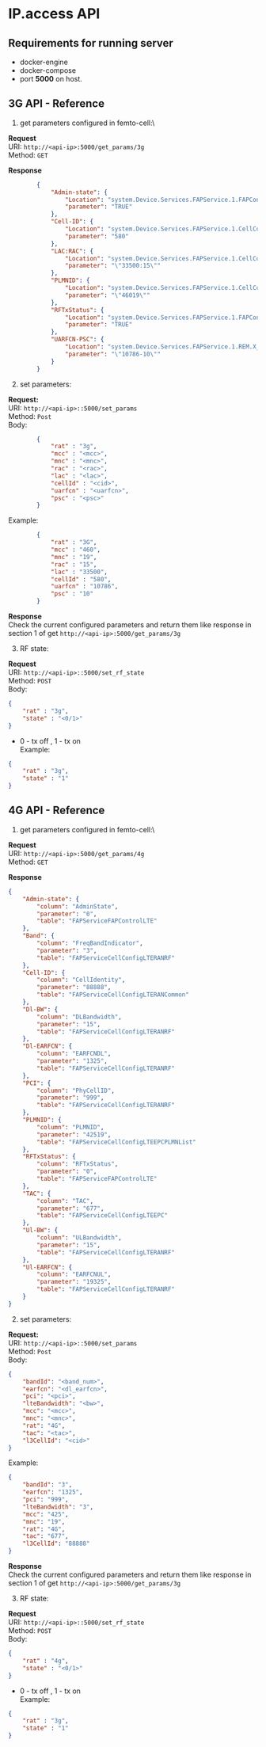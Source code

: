 # IP.access API
## Requirements for running server
* docker-engine
* docker-compose
* port **5000** on host.

## 3G API - Reference
1. get parameters configured in femto-cell:\

**Request**\
URI: `http://<api-ip>:5000/get_params/3g` \
Method: `GET`

**Response**
```json
        {
            "Admin-state": {
                "Location": "system.Device.Services.FAPService.1.FAPControl.UMTS.AdminState",
                "parameter": "TRUE"
            },
            "Cell-ID": {
                "Location": "system.Device.Services.FAPService.1.CellConfig.UMTS.RAN.CellID",
                "parameter": "580"
            },
            "LAC:RAC": {
                "Location": "system.Device.Services.FAPService.1.CellConfig.UMTS.CN.LACRAC",
                "parameter": "\"33500:15\""
            },
            "PLMNID": {
                "Location": "system.Device.Services.FAPService.1.CellConfig.UMTS.CN.PLMNID",
                "parameter": "\"46019\""
            },
            "RFTxStatus": {
                "Location": "system.Device.Services.FAPService.1.FAPControl.UMTS.RFTxStatus",
                "parameter": "TRUE"
            },
            "UARFCN-PSC": {
                "Location": "system.Device.Services.FAPService.1.REM.X_000295_RFParamsCandidateList",
                "parameter": "\"10786-10\""
            }
        }
```

2. set parameters:

**Request:**\
URI: `http://<api-ip>::5000/set_params`\
Method: `Post`\
Body:
```json
        {
            "rat" : "3g",
            "mcc" : "<mcc>",
            "mnc" : "<mnc>",
            "rac" : "<rac>",
            "lac" : "<lac>",
            "cellId" : "<cid>",
            "uarfcn" : "<uarfcn>",
            "psc" : "<psc>"
        }
```
Example: 
```json
        {
            "rat" : "3G",
            "mcc" : "460",
            "mnc" : "19",
            "rac" : "15",
            "lac" : "33500",
            "cellId" : "580",
            "uarfcn" : "10786",
            "psc" : "10"
        }
```

**Response**\
Check the current configured parameters and return them like response in section 1 of get `http://<api-ip>:5000/get_params/3g`

3. RF state:

**Request**\
URI: `http://<api-ip>::5000/set_rf_state`\
Method: `POST`\
Body:
```json
{
	"rat" : "3g",
	"state" : "<0/1>"
}
```
* 0 - tx off , 1 - tx on\
Example:
```json
{
	"rat" : "3g",
	"state" : "1"
}
```


## 4G API - Reference
1. get parameters configured in femto-cell:\

**Request**\
URI: `http://<api-ip>:5000/get_params/4g` \
Method: `GET`

**Response**
```json
{
    "Admin-state": {
        "column": "AdminState",
        "parameter": "0",
        "table": "FAPServiceFAPControlLTE"
    },
    "Band": {
        "column": "FreqBandIndicator",
        "parameter": "3",
        "table": "FAPServiceCellConfigLTERANRF"
    },
    "Cell-ID": {
        "column": "CellIdentity",
        "parameter": "88888",
        "table": "FAPServiceCellConfigLTERANCommon"
    },
    "Dl-BW": {
        "column": "DLBandwidth",
        "parameter": "15",
        "table": "FAPServiceCellConfigLTERANRF"
    },
    "Dl-EARFCN": {
        "column": "EARFCNDL",
        "parameter": "1325",
        "table": "FAPServiceCellConfigLTERANRF"
    },
    "PCI": {
        "column": "PhyCellID",
        "parameter": "999",
        "table": "FAPServiceCellConfigLTERANRF"
    },
    "PLMNID": {
        "column": "PLMNID",
        "parameter": "42519",
        "table": "FAPServiceCellConfigLTEEPCPLMNList"
    },
    "RFTxStatus": {
        "column": "RFTxStatus",
        "parameter": "0",
        "table": "FAPServiceFAPControlLTE"
    },
    "TAC": {
        "column": "TAC",
        "parameter": "677",
        "table": "FAPServiceCellConfigLTEEPC"
    },
    "Ul-BW": {
        "column": "ULBandwidth",
        "parameter": "15",
        "table": "FAPServiceCellConfigLTERANRF"
    },
    "Ul-EARFCN": {
        "column": "EARFCNUL",
        "parameter": "19325",
        "table": "FAPServiceCellConfigLTERANRF"
    }
}
```

2. set parameters:

**Request:**\
URI: `http://<api-ip>::5000/set_params`\
Method: `Post`\
Body:
```json
{
	"bandId": "<band_num>",
	"earfcn": "<dl_earfcn>",
	"pci": "<pci>",
	"lteBandwidth": "<bw>",
	"mcc": "<mcc>",
	"mnc": "<mnc>",
	"rat": "4G",
	"tac": "<tac>",
	"l3CellId": "<cid>"
}
```
Example: 
```json
{
	"bandId": "3",
	"earfcn": "1325",
	"pci": "999",
	"lteBandwidth": "3",
	"mcc": "425",
	"mnc": "19",
	"rat": "4G",
	"tac": "677",
	"l3CellId": "88888"
}
```

**Response**\
Check the current configured parameters and return them like response in section 1 of get `http://<api-ip>:5000/get_params/3g`

3. RF state:

**Request**\
URI: `http://<api-ip>::5000/set_rf_state`\
Method: `POST`\
Body:
```json
{
	"rat" : "4g",
	"state" : "<0/1>"
}
```
* 0 - tx off , 1 - tx on\
Example:
```json
{
	"rat" : "3g",
	"state" : "1"
}
```



